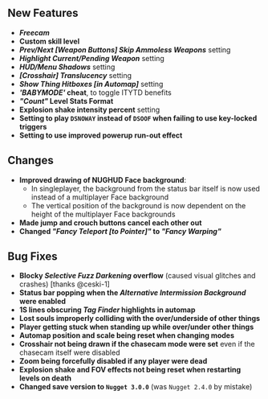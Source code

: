 ## New Features

- **_Freecam_**
- **Custom skill level**
- **_Prev/Next [Weapon Buttons] Skip Ammoless Weapons_** setting
- **_Highlight Current/Pending Weapon_** setting
- **_HUD/Menu Shadows_** setting
- **_[Crosshair] Translucency_** setting
- **_Show Thing Hitboxes [in Automap]_** setting
- **_'BABYMODE'_ cheat**, to toggle ITYTD benefits
- **_"Count"_ Level Stats Format**
- **Explosion shake intensity percent** setting
- **Setting to play `DSNOWAY` instead of `DSOOF` when failing to use key-locked triggers**
- **Setting to use improved powerup run-out effect**

## Changes

- **Improved drawing of NUGHUD Face background**:
  - In singleplayer, the background from the status bar itself is now used
    instead of a multiplayer Face background
  - The vertical position of the background is now dependent on the height
    of the multiplayer Face backgrounds
- **Made jump and crouch buttons cancel each other out**
- **Changed _"Fancy Teleport [to Pointer]"_ to _"Fancy Warping"_**

## Bug Fixes

- **Blocky _Selective Fuzz Darkening_ overflow** (caused visual glitches and crashes) [thanks @ceski-1]
- **Status bar popping when the _Alternative Intermission Background_ were enabled**
- **1S lines obscuring _Tag Finder_ highlights in automap**
- **Lost souls improperly colliding with the over/underside of other things**
- **Player getting stuck when standing up while over/under other things**
- **Automap position and scale being reset when changing modes**
- **Crosshair not being drawn if the chasecam mode were set** even if the chasecam itself were disabled
- **Zoom being forcefully disabled if any player were dead**
- **Explosion shake and FOV effects not being reset when restarting levels on death**
- **Changed save version to `Nugget 3.0.0`** (was `Nugget 2.4.0` by mistake)
